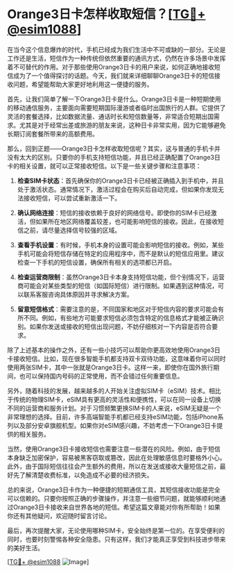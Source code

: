 # Orange3日卡怎样收取短信？[[TG💪+ @esim1088](https://t.me/s/esim1088)]

在当今这个信息爆炸的时代，手机已经成为我们生活中不可或缺的一部分。无论是工作还是生活，短信作为一种传统但依然重要的通讯方式，仍然在许多场景中发挥着不可替代的作用。对于那些使用Orange3日卡的用户来说，如何正确地接收短信成为了一个值得探讨的话题。今天，我们就来详细聊聊Orange3日卡的短信接收问题，希望能帮助大家更好地利用这一便捷的服务。

首先，让我们简单了解一下Orange3日卡是什么。Orange3日卡是一种短期使用的移动通信服务，主要面向需要短期国际漫游或者临时出国旅行的人群。它提供了灵活的套餐选择，比如数据流量、通话时长和短信数量等，非常适合短期出国需求。尤其是对于经常出差或旅游的朋友来说，这种日卡非常实用，因为它能够避免长期订阅套餐所带来的高额费用。

那么，回到正题——Orange3日卡怎样收取短信呢？其实，这与普通的手机卡并没有太大的区别。只要你的手机支持短信功能，并且已经正确配置了Orange3日卡的相关设置，就可以正常接收短信。以下是一些关键步骤和注意事项：

1. **检查SIM卡状态**：首先确保你的Orange3日卡已经被正确插入到手机中，并且处于激活状态。通常情况下，激活过程会在购买后自动完成，但如果你发现无法接收短信，可以尝试重新激活一下。

2. **确认网络连接**：短信的接收依赖于良好的网络信号。即使你的SIM卡已经激活，但如果所在地区网络覆盖较差，也可能影响短信的接收。因此，在接收短信之前，请尽量选择信号较强的区域。

3. **查看手机设置**：有时候，手机本身的设置可能会影响短信的接收。例如，某些手机可能会将短信存储在特定的应用程序中，而不是默认的短信应用里。建议检查一下手机的短信设置，确保所有相关的选项都已开启。

4. **检查运营商限制**：虽然Orange3日卡本身支持短信功能，但个别情况下，运营商可能会对某些类型的短信（如国际短信）进行限制。如果遇到这种情况，可以联系客服咨询具体原因并寻求解决方案。

5. **留意短信格式**：需要注意的是，不同国家和地区对于短信内容的要求可能会有所不同。例如，有些地方可能要求短信必须包含特定的信息格式才能被正确识别。如果你发送或接收的短信出现问题，不妨仔细核对一下内容是否符合要求。

除了上述基本的操作之外，还有一些小技巧可以帮助你更高效地使用Orange3日卡接收短信。比如，现在很多智能手机都支持双卡双待功能，这意味着你可以同时使用两张SIM卡，其中一张就是Orange3日卡。这样一来，即使你在国外旅行期间，也可以保持国内号码的正常使用，而不会错过任何重要信息。

另外，随着科技的发展，越来越多的人开始关注虚拟SIM卡（eSIM）技术。相比于传统的物理SIM卡，eSIM具有更高的灵活性和便携性，可以在同一设备上切换不同的运营商和服务计划。对于习惯频繁更换SIM卡的人来说，eSIM无疑是一个非常理想的选择。目前，许多高端智能手机都已经支持eSIM功能，包括iPhone系列以及部分安卓旗舰机型。如果你对eSIM感兴趣，不妨考虑一下Orange3日卡提供的相关服务。

当然，使用Orange3日卡接收短信也需要注意一些潜在的风险。例如，由于短信本身缺乏加密保护，容易被黑客窃取或篡改，因此在处理敏感信息时要格外小心。此外，由于国际短信往往会产生额外的费用，所以在发送或接收大量短信之前，最好先了解清楚收费标准，以免造成不必要的经济损失。

总的来说，Orange3日卡作为一种便捷的短期通信工具，其短信接收功能是完全可以信赖的。只要你按照正确的步骤操作，并注意一些细节问题，就能够顺利地通过Orange3日卡接收来自世界各地的短信。希望这篇文章能对你有所帮助！如果你还有其他疑问，欢迎随时留言讨论。

最后，再次提醒大家，无论使用哪种SIM卡，安全始终是第一位的。在享受便利的同时，也要时刻警惕各种安全隐患。只有这样，我们才能真正享受到科技进步带来的美好生活。

[[TG💪+ @esim1088](https://t.me/s/esim1088) ![Image](https://i.postimg.cc/4NQfJmqS/Snipaste-2025-05-13-00-14-12.png)]